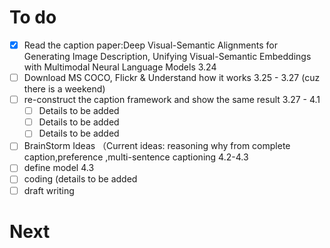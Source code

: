 # To do
- [x] Read the caption paper:Deep Visual-Semantic Alignments for Generating Image Description, Unifying Visual-Semantic Embeddings with Multimodal Neural Language Models    3.24 
- [ ] Download MS COCO, Flickr & Understand how it works 3.25 - 3.27 (cuz there is a weekend)
- [ ] re-construct the caption framework and show the same result 3.27 - 4.1
    - [ ] Details to be added
    - [ ] Details to be added
    - [ ] Details to be added
- [ ] BrainStorm Ideas （Current ideas: reasoning why from complete caption,preference ,multi-sentence captioning 4.2-4.3
- [ ] define model 4.3
- [ ] coding (details to be added   
- [ ] draft writing

# Next
